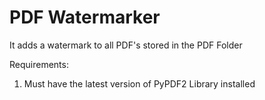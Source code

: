 # PDF Watermarker

It adds a watermark to all PDF's stored in the PDF Folder

Requirements:

1. Must have the latest version of PyPDF2 Library installed

